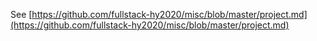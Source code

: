 See [https://github.com/fullstack-hy2020/misc/blob/master/project.md](https://github.com/fullstack-hy2020/misc/blob/master/project.md)
